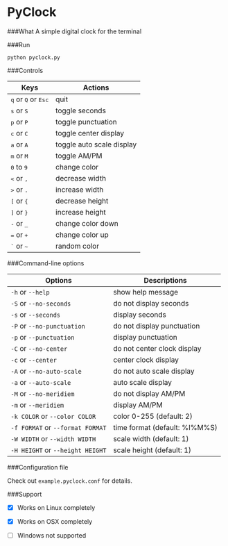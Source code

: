 # PyClock

###What
A simple digital clock for the terminal

###Run
```
python pyclock.py
```
###Controls

Keys  | Actions
----- | -------
<kbd>q</kbd> or <kbd>Q</kbd> or <kbd>Esc</kbd> | quit
<kbd>s</kbd> or <kbd>S</kbd>                   | toggle seconds
<kbd>p</kbd> or <kbd>P</kbd>                   | toggle punctuation
<kbd>c</kbd> or <kbd>C</kbd>                   | toggle center display
<kbd>a</kbd> or <kbd>A</kbd>                   | toggle auto scale display
<kbd>m</kbd> or <kbd>M</kbd>                   | toggle AM/PM
<kbd>0</kbd> to <kbd>9</kbd>                   | change color
<kbd><</kbd> or <kbd>,</kbd>                   | decrease width
<kbd>></kbd> or <kbd>.</kbd>                   | increase width
<kbd>[</kbd> or <kbd>{</kbd>                   | decrease height
<kbd>]</kbd> or <kbd>}</kbd>                   | increase height
<kbd>-</kbd> or <kbd>_</kbd>                   | change color down
<kbd>=</kbd> or <kbd>+</kbd>                   | change color up
<kbd>`</kbd> or <kbd>~</kbd>                   | random color

###Command-line options

Options | Descriptions
------- | ------------
`-h` or `--help` | show help message
`-S` or `--no-seconds` | do not display seconds
`-s` or `--seconds` | display seconds
`-P` or `--no-punctuation` | do not display punctuation
`-p` or `--punctuation` | display punctuation
`-C` or `--no-center` | do not center clock display
`-c` or `--center` | center clock display
`-A` or `--no-auto-scale` | do not auto scale display
`-a` or `--auto-scale` | auto scale display
`-M` or `--no-meridiem` | do not display AM/PM
`-m` or `--meridiem` | display AM/PM
`-k COLOR` or `--color COLOR` | color 0-255 (default: 2)
`-f FORMAT` or `--format FORMAT` | time format (default: %I%M%S)
`-W WIDTH` or `--width WIDTH` | scale width (default: 1)
`-H HEIGHT` or `--height HEIGHT` | scale height (default: 1)

###Configuration file

Check out ```example.pyclock.conf``` for details.

###Support

- [x] Works on Linux completely

- [x] Works on OSX completely

- [ ] Windows not supported

